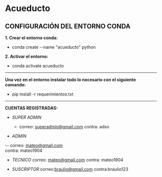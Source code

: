 # Acueducto

## CONFIGURACIÓN DEL ENTORNO CONDA

**1. Crear el entorno conda:**
- conda create --name "acueducto" python

**2. Activar el entorno:**
- conda activate acueducto 
---
**Una vez en el entorno instalar todo lo necesario con el siguiente comando:**
- pip install -r requerimientos.txt
---
**CUENTAS REGISTRADAS:**

- *SUPER ADMIN*
  + correo: superadmin@gmail.com
contra: adso

- *ADMIN*

-- correo: mateo@gmail.com	
contra: mateo1904

- *TECNICO*
correo: mateo@gmail.com	
contra: mateo1904

- *SUSCRIPTOR*
correo:braulio@gmail.com
contra:braulio123
